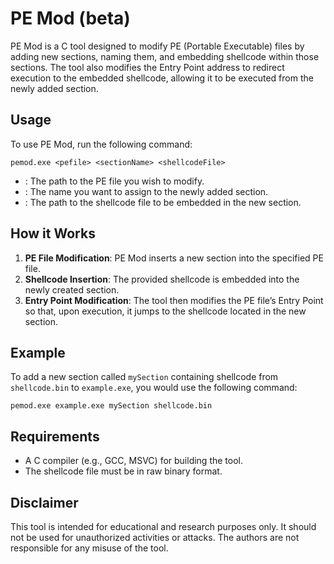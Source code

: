 # PE Mod (beta)

PE Mod is a C tool designed to modify PE (Portable Executable) files by adding new sections, naming them, and embedding shellcode within those sections. The tool also modifies the Entry Point address to redirect execution to the embedded shellcode, allowing it to be executed from the newly added section.

## Usage

To use PE Mod, run the following command:

```
pemod.exe <pefile> <sectionName> <shellcodeFile>
```

- **<pefile>**: The path to the PE file you wish to modify.
- **<sectionName>**: The name you want to assign to the newly added section.
- **<shellcodeFile>**: The path to the shellcode file to be embedded in the new section.

## How it Works

1. **PE File Modification**: PE Mod inserts a new section into the specified PE file.
2. **Shellcode Insertion**: The provided shellcode is embedded into the newly created section.
3. **Entry Point Modification**: The tool then modifies the PE file’s Entry Point so that, upon execution, it jumps to the shellcode located in the new section.

## Example

To add a new section called `mySection` containing shellcode from `shellcode.bin` to `example.exe`, you would use the following command:

```
pemod.exe example.exe mySection shellcode.bin
```

## Requirements

- A C compiler (e.g., GCC, MSVC) for building the tool.
- The shellcode file must be in raw binary format.

## Disclaimer

This tool is intended for educational and research purposes only. It should not be used for unauthorized activities or attacks. The authors are not responsible for any misuse of the tool.
